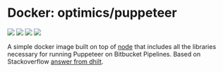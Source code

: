 # Docker: optimics/puppeteer

[![](https://badgen.net/github/checks/optimics/docker-puppeteer)](https://github.com/optimics/docker-puppeteer/actions)
[![](https://badgen.net/github/tag/optimics/docker-puppeteer)](https://github.com/optimics/docker-puppeteer/tags)
[![](https://badgen.net/docker/pulls/optimics/puppeteer)](https://hub.docker.com/r/optimics/puppeteer)
[![](https://badgen.net/docker/size/optimics/puppeteer)](https://hub.docker.com/r/optimics/puppeteer)

A simple docker image built on top of [node](https://hub.docker.com/_/node) that includes all the libraries necessary for running Puppeteer on Bitbucket Pipelines. Based on Stackoverflow [answer from dhilt](https://stackoverflow.com/a/71128432).
